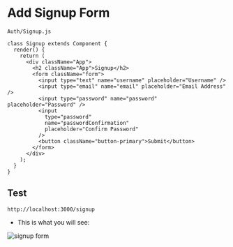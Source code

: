 # Add Signup Form
`Auth/Signup.js`

```
class Signup extends Component {
  render() {
    return (
      <div className="App">
        <h2 className="App">Signup</h2>
        <form className="form">
          <input type="text" name="username" placeholder="Username" />
          <input type="email" name="email" placeholder="Email Address" />
          <input type="password" name="password" placeholder="Password" />
          <input
            type="password"
            name="passwordConfirmation"
            placeholder="Confirm Password"
          />
          <button className="button-primary">Submit</button>
        </form>
      </div>
    );
  }
}
```

## Test
`http://localhost:3000/signup`

* This is what you will see:

![signup form](https://i.imgur.com/nyiMyNC.png)

